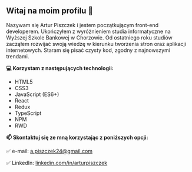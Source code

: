 Witaj na moim profilu :wave:
------

Nazywam się Artur Piszczek i jestem początkującym front-end developerem.
Ukończyłem z wyróżnieniem studia informatyczne na Wyższej Szkole Bankowej w Chorzowie.
Od ostatniego roku studiów zacząłem rozwijać swoją wiedzę w kierunku tworzenia stron oraz aplikacji internetowych.
Staram się pisać czysty kod, zgodny z najnowszymi trendami.

**:computer: Korzystam z następujących technologii:**
- HTML5
- CSS3
- JavaScript (ES6+)
- React
- Redux
- TypeScript
- NPM
- RWD

**:mailbox: Skontaktuj się ze mną korzystając z poniższych opcji:**

:white_check_mark: e-mail: a.piszczek24@gmail.com

:white_check_mark: LinkedIn: [linkedin.com/in/arturpiszczek](https://www.linkedin.com/in/arturpiszczek)
